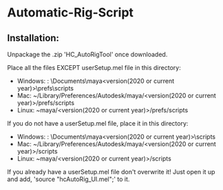 # Automatic-Rig-Script

## Installation:
Unpackage the .zip 'HC_AutoRigTool' once downloaded.

Place all the files EXCEPT userSetup.mel file in this directory:
-  Windows: <drive>: \Documents\maya\<version(2020 or current year)>\prefs\scripts
-  Mac: ~/Library/Preferences/Autodesk/maya/<version(2020 or current year)>/prefs/scripts
-  Linux: ~maya/<version(2020 or current year)>/prefs/scripts
  
If you do not have a userSetup.mel file, place it in this directory: 
-  Windows: <drive>: \Documents\maya\<version(2020 or current year)>\scripts
-  Mac: ~/Library/Preferences/Autodesk/maya/<version(2020 or current year)>/scripts
-  Linux: ~maya/<version(2020 or current year)>/scripts

If you already have a userSetup.mel file don't overwrite it! Just open it up and add, 'source "hcAutoRig_UI.mel";' to it.

  
